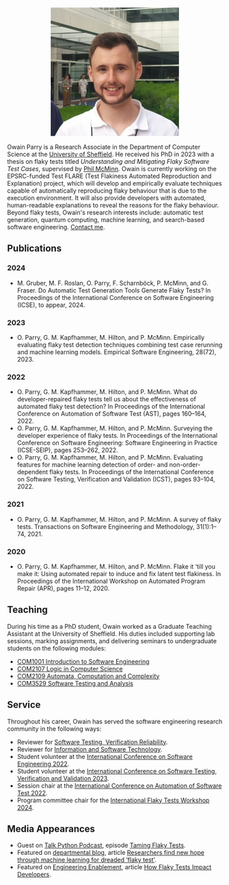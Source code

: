 <p align="center"><img src="owain.jpg" alt="Owain" width="300"/></p>

Owain Parry is a Research Associate in the Department of Computer Science at the [University of Sheffield](https://www.sheffield.ac.uk/dcs). He received his PhD in 2023 with a thesis on flaky tests titled *Understanding and Mitigating Flaky Software Test Cases*, supervised by [Phil McMinn](https://mcminn.info/). Owain is currently working on the EPSRC-funded Test FLARE (Test Flakiness Automated Reproduction and Explanation) project, which will develop and empirically evaluate techniques capable of automatically reproducing flaky behaviour that is due to the execution environment. It will also provide developers with automated, human-readable explanations to reveal the reasons for the flaky behaviour. Beyond flaky tests, Owain's research interests include: automatic test generation, quantum computing, machine learning, and search-based software engineering. [Contact me](mailto:o.b.parry+homepage@sheffield.ac.uk).

## Publications

### 2024

- M. Gruber, M. F. Roslan, O. Parry, F. Scharnböck, P. McMinn, and G. Fraser. Do Automatic Test Generation Tools Generate Flaky Tests? In Proceedings of the International Conference on Software Engineering (ICSE), to appear, 2024.

### 2023

- O. Parry, G. M. Kapfhammer, M. Hilton, and P. McMinn. Empirically evaluating flaky test detection techniques combining test case rerunning and machine learning
models. Empirical Software Engineering, 28(72), 2023.

### 2022

- O. Parry, G. M. Kapfhammer, M. Hilton, and P. McMinn. What do developer-repaired flaky tests tell us about the effectiveness of automated flaky test detection? In Proceedings of the International Conference on Automation of Software Test (AST), pages 160–164, 2022.
- O. Parry, G. M. Kapfhammer, M. Hilton, and P. McMinn. Surveying the developer experience of flaky tests. In Proceedings of the International Conference on Software Engineering: Software Engineering in Practice (ICSE-SEIP), pages 253–262, 2022.
- O. Parry, G. M. Kapfhammer, M. Hilton, and P. McMinn. Evaluating features for machine learning detection of order- and non-order-dependent flaky tests. In Proceedings of the International Conference on Software Testing, Verification and Validation (ICST), pages 93–104, 2022.

### 2021

- O. Parry, G. M. Kapfhammer, M. Hilton, and P. McMinn. A survey of flaky tests. Transactions on Software Engineering and Methodology, 31(1):1–74, 2021.

### 2020

- O. Parry, G. M. Kapfhammer, M. Hilton, and P. McMinn. Flake it ‘till you make it: Using automated repair to induce and fix latent test flakiness. In Proceedings of the International Workshop on Automated Program Repair (APR), pages 11–12, 2020.

## Teaching

During his time as a PhD student, Owain worked as a Graduate Teaching Assistant at the University of Sheffield. His duties included supporting lab sessions, marking assignments, and delivering seminars to undergraduate students on the following modules:

- [COM1001 Introduction to Software Engineering](https://www.dcs.shef.ac.uk/intranet/teaching/public/modules/level1/com1001.html)
- [COM2107 Logic in Computer Science](https://www.dcs.shef.ac.uk/intranet/teaching/public/modules/level2/com2107.html)
- [COM2109 Automata, Computation and Complexity](https://www.dcs.shef.ac.uk/intranet/teaching/public/modules/level2/com2109.html)
- [COM3529 Software Testing and Analysis](https://www.dcs.shef.ac.uk/intranet/teaching/public/modules/level3/com3529.html)

## Service

Throughout his career, Owain has served the software engineering research community in the following ways:

- Reviewer for [Software Testing, Verification Reliability](https://onlinelibrary.wiley.com/journal/10991689).
- Reviewer for [Information and Software Technology](https://www.sciencedirect.com/journal/information-and-software-technology).
- Student volunteer at the [International Conference on Software Engineering 2022](https://conf.researchr.org/home/icse-2022).
- Student volunteer at the [International Conference on Software Testing, Verification and Validation 2023](https://conf.researchr.org/home/icst-2023).
- Session chair at the [International Conference on Automation of Software Test 2022](https://conf.researchr.org/home/ast-2022).
- Program committee chair for the [International Flaky Tests Workshop 2024](https://conf.researchr.org/home/icse-2024/ftw-2024).

## Media Appearances

- Guest on [Talk Python Podcast](https://talkpython.fm/), episode [Taming Flaky Tests](https://talkpython.fm/episodes/show/429/taming-flaky-tests).
- Featured on [departmental blog](https://www.sheffield.ac.uk/dcs/news), article [Researchers find new hope through machine learning for dreaded ‘flaky test’](https://www.sheffield.ac.uk/dcs/news/researchers-find-new-hope-through-machine-learning-dreaded-flaky-test).
- Featured on [Engineering Enablement](https://newsletter.getdx.com/), article [How Flaky Tests Impact Developers](https://newsletter.getdx.com/p/flaky-tests).